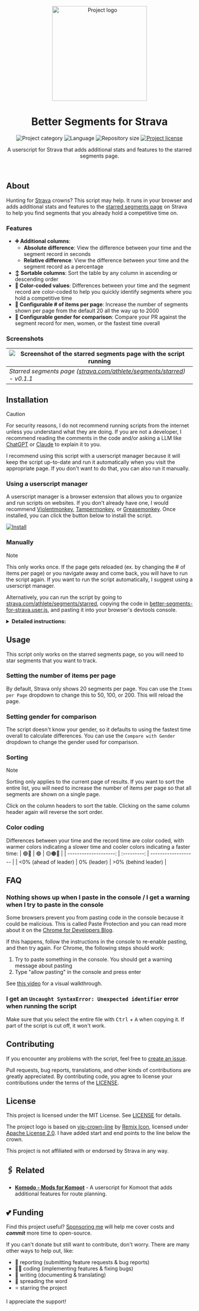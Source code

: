 <!-- Project Header -->
<div align="center">
  <img class="projectLogo" src="logo.svg" alt="Project logo" title="Project logo" width="256">

  <h1 class="projectName">Better Segments for Strava</h1>

  <p class="projectBadges">
    <img src="https://johng.io/badges/category/Script.svg" alt="Project category" title="Project category">
    <img src="https://img.shields.io/github/languages/top/jerboa88/better-segments-for-strava.svg" alt="Language" title="Language">
    <img src="https://img.shields.io/github/repo-size/jerboa88/better-segments-for-strava.svg" alt="Repository size" title="Repository size">
    <a href="LICENSE">
      <img src="https://img.shields.io/github/license/jerboa88/better-segments-for-strava.svg" alt="Project license" title="Project license"/>
    </a>
  </p>

  <p class="projectDesc">
    A userscript for Strava that adds additional stats and features to the starred segments page.
  </p>

  <br/>
</div>


## About
Hunting for [Strava] crowns? This script may help. It runs in your browser and adds additional stats and features to the [starred segments page] on Strava to help you find segments that you already hold a competitive time on.

### Features
- **➕ Additional columns**:
  - **Absolute difference**: View the difference between your time and the segment record in seconds
  - **Relative difference**: View the difference between your time and the segment record as a percentage
- **↕️ Sortable columns**: Sort the table by any column in ascending or descending order
- **🎨 Color-coded values**: Differences between your time and the segment record are color-coded to help you quickly identify segments where you hold a competitive time
- **📄 Configurable # of items per page**: Increase the number of segments shown per page from the default 20 all the way up to 2000
- **🚻 Configurable gender for comparison**: Compare your PR against the segment record for men, women, or the fastest time overall

### Screenshots
| ![Screenshot of the starred segments page with the script running](screenshot.png) |
| ---------------------------------------------------------------------------------- |
| _Starred segments page ([strava.com/athlete/segments/starred]) - v0.1.1_           |


## Installation
> [!CAUTION]
> For security reasons, I do not recommend running scripts from the internet unless you understand what they are doing. If you are not a developer, I recommend reading the comments in the code and/or asking a LLM like [ChatGPT] or [Claude] to explain it to you.


I recommend using this script with a userscript manager because it will keep the script up-to-date and run it automatically when you visit the appropriate page. If you don't want to do that, you can also run it manually.

### Using a userscript manager
A userscript manager is a browser extension that allows you to organize and run scripts on websites. If you don't already have one, I would recommend [Violentmonkey], [Tampermonkey], or [Greasemonkey]. Once installed, you can click the button below to install the script.

[![Install](https://img.shields.io/badge/%F0%9F%A7%A9_Install-better--segments--for--strava.user.js-blue)](https://github.com/jerboa88/better-segments-for-strava/raw/refs/heads/main/better-segments-for-strava.user.js)

### Manually
> [!NOTE]
> This only works once. If the page gets reloaded (ex. by changing the # of items per page) or you navigate away and come back, you will have to run the script again. If you want to run the script automatically, I suggest using a userscript manager.

Alternatively, you can run the script by going to [strava.com/athlete/segments/starred], copying the code in [better-segments-for-strava.user.js], and pasting it into your browser's devtools console.

<details>
  <summary><b>Detailed instructions:</b></summary>
  <ol>
    <li>Open <a href="https://www.strava.com/athlete/segments/starred">strava.com/athlete/segments/starred</a> in your browser</li>
    <li>Open your browser's devtools console (<a href="https://balsamiq.com/support/faqs/browserconsole/">how?</a>)</li>
    <li>Copy the code in <a href="better-segments-for-strava.user.js">better-segments-for-strava.user.js</a> and paste it into the console. If this doesn't work or you see a warning message about pasting, see the <a href="#FAQ">FAQ</a>.</li>
    <li>Press enter to run the script. You should see the page update. If this doesn't happen, see the <a href="#FAQ">FAQ</a>.</li>
  </ol>
</details>


## Usage
This script only works on the starred segments page, so you will need to star segments that you want to track.

### Setting the number of items per page
By default, Strava only shows 20 segments per page. You can use the `Items per Page` dropdown to change this to 50, 100, or 200. This will reload the page.

### Setting gender for comparison
The script doesn't know your gender, so it defaults to using the fastest time overall to calculate differences. You can use the `Compare with Gender` dropdown to change the gender used for comparison.

### Sorting
> [!NOTE]
> Sorting only applies to the current page of results. If you want to sort the entire list, you will need to increase the number of items per page so that all segments are shown on a single page.

Click on the column headers to sort the table. Clicking on the same column header again will reverse the sort order.

### Color coding
Differences between your time and the record time are color coded, with warmer colors indicating a slower time and cooler colors indicating a faster time:
|                    🟣🔵 |      🟢      | 🟡🟠🔴                 |
| --------------------: | :---------: | ------------------- |
| <0% (ahead of leader) | 0% (leader) | >0% (behind leader) |


## FAQ

### Nothing shows up when I paste in the console / I get a warning when I try to paste in the console
Some browsers prevent you from pasting code in the console because it could be malicious. This is called Paste Protection and you can read more about it on the [Chrome for Developers Blog].

If this happens, follow the instructions in the console to re-enable pasting, and then try again. For Chrome, the following steps should work:
 1. Try to paste something in the console. You should get a warning message about pasting
 2. Type "allow pasting" in the console and press enter

 See [this video] for a visual walkthrough.

### I get an `Uncaught SyntaxError: Unexpected identifier` error when running the script
Make sure that you select the entire file with <kbd>Ctrl</kbd> + <kbd>A</kbd> when copying it. If part of the script is cut off, it won't work.


## Contributing
If you encounter any problems with the script, feel free to [create an issue].

Pull requests, bug reports, translations, and other kinds of contributions are greatly appreciated. By contributing code, you agree to license your contributions under the terms of the [LICENSE].


## License
This project is licensed under the MIT License. See [LICENSE](LICENSE) for details.

The project logo is based on [vip-crown-line] by [Remix Icon],
licensed under [Apache License 2.0]. I have added start and end points to the line below the crown.

This project is not affiliated with or endorsed by Strava in any way.


## 🖇️ Related

- **[Komodo - Mods for Komoot](https://github.com/jerboa88/komodo)** - A userscript for Komoot that adds additional features for route planning.

## 💕 Funding

Find this project useful? [Sponsoring me](https://johng.io/funding) will help me cover costs and **_commit_** more time to open-source.

If you can't donate but still want to contribute, don't worry. There are many other ways to help out, like:

- 📢 reporting (submitting feature requests & bug reports)
- 👨‍💻 coding (implementing features & fixing bugs)
- 📝 writing (documenting & translating)
- 💬 spreading the word
- ⭐ starring the project

I appreciate the support!


[Apache License 2.0]: https://github.com/Remix-Design/remixicon/blob/master/License
[better-segments-for-strava.user.js]: better-segments-for-strava.user.js
[ChatGPT]: https://chatgpt.com/
[Chrome for Developers Blog]: https://developer.chrome.com/blog/self-xss
[Claude]: https://claude.ai
[create an issue]: https://github.com/jerboa88/better-segments-for-strava/issues
[Greasemonkey]: https://github.com/greasemonkey/greasemonkey
[LICENSE]: LICENSE
[Remix Icon]: https://remixicon.com/]
[starred segments page]: https://www.strava.com/athlete/segments/starred
[strava.com/athlete/segments/starred]: https://www.strava.com/athlete/segments/starred
[Strava]: https://strava.com
[Tampermonkey]: https://www.tampermonkey.net/index.php
[this video]: https://youtu.be/X5uyCtVD1-o?si=AOrzgez90KiDlA-z&t=11
[Violentmonkey]: https://violentmonkey.github.io/
[vip-crown-line]: https://remixicon.com/icon/vip-crown-line
